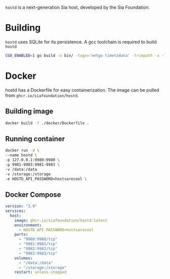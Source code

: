 `hostd` is a next-generation Sia host, developed by the Sia Foundation. 

# Building
`hostd` uses SQLite for its persistence. A gcc toolchain is required to build `hostd`
```sh
CGO_ENABLED=1 go build -o bin/ -tags='netgo timetzdata' -trimpath -a -ldflags '-linkmode external -extldflags "-static"'  ./cmd/hostd
```

# Docker
hostd has a Dockerfile for easy containerization. The image can be pulled from `ghcr.io/siafoundation/hostd`.

## Building image
```sh
docker build -f ./docker/Dockerfile .
```

## Running container
```sh
docker run -d \
--name hostd \
-p 127.0.0.1:9980:9980 \
-p 9981-9983:9981-9983 \
-v /data:/data
-v /storage:/storage
-e HOSTD_API_PASSWORD=hostsarecool \
```

## Docker Compose
```yml
version: "3.9"
services:
  host:
    image: ghcr.io/siafoundation/hostd:latest
    environment:
      - HOSTD_API_PASSWORD=hostsarecool
    ports:
      - "9980:9980/tcp"
      - "9981:9981/tcp"
      - "9982:9982/tcp"
      - "9983:9983/tcp"
    volumes:
      - "/data:/data"
      - "/storage:/storage"
    restart: unless-stopped
```